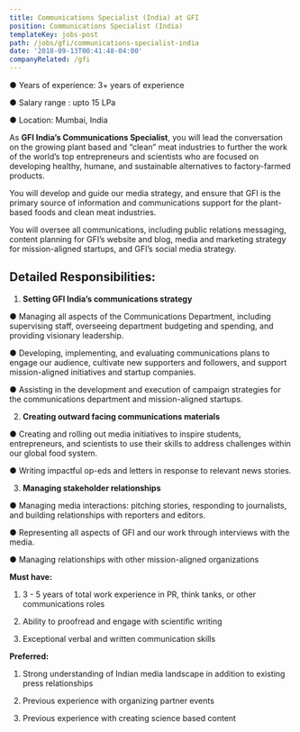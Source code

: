 ```yaml
---
title: Communications Specialist (India) at GFI
position: Communications Specialist (India)
templateKey: jobs-post
path: /jobs/gfi/communications-specialist-india
date: '2018-09-13T00:41:48-04:00'
companyRelated: /gfi
---
```

● Years of experience: 3+ years of experience

● Salary range : upto 15 LPa

● Location: Mumbai, India

 

As **GFI India’s Communications Specialist**, you will lead the conversation on the growing plant based and “clean” meat industries to further the work of the world’s top entrepreneurs and scientists who are focused on developing healthy, humane, and sustainable alternatives to factory-farmed products.

 

You will develop and guide our media strategy, and ensure that GFI is the primary source of information and communications support for the plant-based foods and clean meat industries.

 

You will oversee all communications, including public relations messaging, content planning for GFI’s website and blog, media and marketing strategy for mission-aligned startups, and GFI’s social media strategy.

 

## Detailed Responsibilities:

 

1) **Setting GFI India’s communications strategy**

● Managing all aspects of the Communications Department, including supervising staff, overseeing department budgeting and spending, and providing visionary leadership.

● Developing, implementing, and evaluating communications plans to engage our audience, cultivate new supporters and followers, and support mission-aligned initiatives and startup companies.

● Assisting in the development and execution of campaign strategies for the communications department and mission-aligned startups.

 

2) **Creating outward facing communications materials**

● Creating and rolling out media initiatives to inspire students, entrepreneurs, and scientists to use their skills to address challenges within our global food system.

● Writing impactful op-eds and letters in response to relevant news stories.

3) **Managing stakeholder relationships**

● Managing media interactions: pitching stories, responding to journalists, and building relationships with reporters and editors.

● Representing all aspects of GFI and our work through interviews with the media.

● Managing relationships with other mission-aligned organizations

 

**Must have:**

1. 3 - 5 years of total work experience in PR, think tanks, or other communications roles

2. Ability to proofread and engage with scientific writing

3. Exceptional verbal and written communication skills

 

**Preferred:**

1. Strong understanding of Indian media landscape in addition to existing press relationships

2. Previous experience with organizing partner events

3. Previous experience with creating science based content
